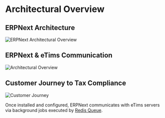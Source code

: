 # Architectural Overview

## ERPNext Architecture

![ERPNext Architectural Overview](images/erpnext_instance_architecture.PNG)

## ERPNext & eTims Communication

![Architectural Overview](images/architectural-overview.png)

## Customer Journey to Tax Compliance

![Customer Journey](images/slade-process.png)

Once installed and configured, ERPNext communicates with eTims servers via background jobs executed by [Redis Queue](https://redis.com/glossary/redis-queue/).
